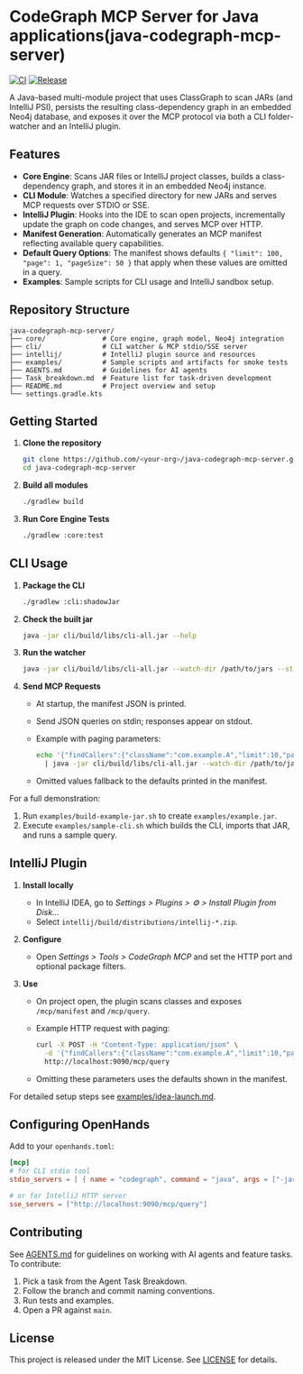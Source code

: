 # CodeGraph MCP Server for Java applications(java-codegraph-mcp-server)

[![CI](https://github.com/Softwareologists/java-codegraph-mcp-server/actions/workflows/pr-tests.yml/badge.svg)](https://github.com/Softwareologists/java-codegraph-mcp-server/actions/workflows/pr-tests.yml)
[![Release](https://github.com/Softwareologists/java-codegraph-mcp-server/actions/workflows/release.yml/badge.svg)](https://github.com/Softwareologists/java-codegraph-mcp-server/actions/workflows/release.yml)

A Java-based multi-module project that uses ClassGraph to scan JARs (and IntelliJ PSI), persists the resulting class-dependency graph in an embedded Neo4j database, and exposes it over the MCP protocol via both a CLI folder-watcher and an IntelliJ plugin.

## Features

* **Core Engine**: Scans JAR files or IntelliJ project classes, builds a class-dependency graph, and stores it in an embedded Neo4j instance.
* **CLI Module**: Watches a specified directory for new JARs and serves MCP requests over STDIO or SSE.
* **IntelliJ Plugin**: Hooks into the IDE to scan open projects, incrementally update the graph on code changes, and serves MCP over HTTP.
* **Manifest Generation**: Automatically generates an MCP manifest reflecting available query capabilities.
* **Default Query Options**: The manifest shows defaults `{ "limit": 100, "page": 1, "pageSize": 50 }` that apply when these values are omitted in a query.
* **Examples**: Sample scripts for CLI usage and IntelliJ sandbox setup.

## Repository Structure

```
java-codegraph-mcp-server/
├── core/              # Core engine, graph model, Neo4j integration
├── cli/               # CLI watcher & MCP stdio/SSE server
├── intellij/          # IntelliJ plugin source and resources
├── examples/          # Sample scripts and artifacts for smoke tests
├── AGENTS.md          # Guidelines for AI agents
├── Task_breakdown.md  # Feature list for task-driven development
├── README.md          # Project overview and setup
└── settings.gradle.kts
```

## Getting Started

1. **Clone the repository**

   ```bash
   git clone https://github.com/<your-org>/java-codegraph-mcp-server.git
   cd java-codegraph-mcp-server
   ```

2. **Build all modules**

   ```bash
   ./gradlew build
   ```

3. **Run Core Engine Tests**

   ```bash
   ./gradlew :core:test
   ```

## CLI Usage

1. **Package the CLI**

   ```bash
   ./gradlew :cli:shadowJar
   ```
2. **Check the built jar**

   ```bash
   java -jar cli/build/libs/cli-all.jar --help
   ```
3. **Run the watcher**

   ```bash
   java -jar cli/build/libs/cli-all.jar --watch-dir /path/to/jars --stdio
   ```
4. **Send MCP Requests**

   * At startup, the manifest JSON is printed.
   * Send JSON queries on stdin; responses appear on stdout.
   * Example with paging parameters:

     ```bash
     echo '{"findCallers":{"className":"com.example.A","limit":10,"page":2,"pageSize":5}}' \
       | java -jar cli/build/libs/cli-all.jar --watch-dir /path/to/jars --stdio
     ```
   * Omitted values fallback to the defaults printed in the manifest.

For a full demonstration:

1. Run `examples/build-example-jar.sh` to create `examples/example.jar`.
2. Execute `examples/sample-cli.sh` which builds the CLI, imports that JAR, and runs a sample query.

## IntelliJ Plugin

1. **Install locally**

   * In IntelliJ IDEA, go to *Settings > Plugins > ⚙️ > Install Plugin from Disk...*
   * Select `intellij/build/distributions/intellij-*.zip`.
2. **Configure**

   * Open *Settings > Tools > CodeGraph MCP* and set the HTTP port and optional package filters.
3. **Use**

   * On project open, the plugin scans classes and exposes `/mcp/manifest` and `/mcp/query`.
   * Example HTTP request with paging:

     ```bash
     curl -X POST -H "Content-Type: application/json" \
       -d '{"findCallers":{"className":"com.example.A","limit":10,"page":2,"pageSize":5}}' \
       http://localhost:9090/mcp/query
     ```
   * Omitting these parameters uses the defaults shown in the manifest.

For detailed setup steps see [examples/idea-launch.md](examples/idea-launch.md).

## Configuring OpenHands

Add to your `openhands.toml`:

```toml
[mcp]
# for CLI stdio tool
stdio_servers = [ { name = "codegraph", command = "java", args = ["-jar","/path/to/cli-all.jar","--stdio"] } ]

# or for IntelliJ HTTP server
sse_servers = ["http://localhost:9090/mcp/query"]
```

## Contributing

See [AGENTS.md](AGENTS.md) for guidelines on working with AI agents and feature tasks. To contribute:

1. Pick a task from the Agent Task Breakdown.
2. Follow the branch and commit naming conventions.
3. Run tests and examples.
4. Open a PR against `main`.

## License

This project is released under the MIT License. See [LICENSE](LICENSE) for details.
